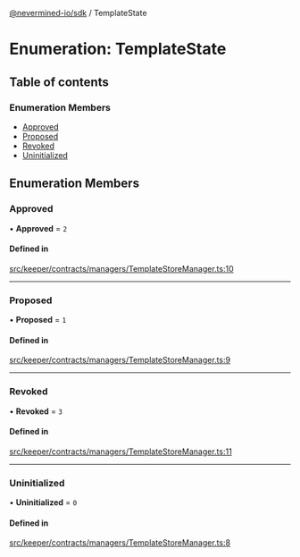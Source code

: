 [@nevermined-io/sdk](../code-reference.md) / TemplateState

# Enumeration: TemplateState

## Table of contents

### Enumeration Members

- [Approved](TemplateState.md#approved)
- [Proposed](TemplateState.md#proposed)
- [Revoked](TemplateState.md#revoked)
- [Uninitialized](TemplateState.md#uninitialized)

## Enumeration Members

### Approved

• **Approved** = `2`

#### Defined in

[src/keeper/contracts/managers/TemplateStoreManager.ts:10](https://github.com/nevermined-io/sdk-js/blob/49285bf856ebfc8d44ccb08cdf57963ec73b06d6/src/keeper/contracts/managers/TemplateStoreManager.ts#L10)

---

### Proposed

• **Proposed** = `1`

#### Defined in

[src/keeper/contracts/managers/TemplateStoreManager.ts:9](https://github.com/nevermined-io/sdk-js/blob/49285bf856ebfc8d44ccb08cdf57963ec73b06d6/src/keeper/contracts/managers/TemplateStoreManager.ts#L9)

---

### Revoked

• **Revoked** = `3`

#### Defined in

[src/keeper/contracts/managers/TemplateStoreManager.ts:11](https://github.com/nevermined-io/sdk-js/blob/49285bf856ebfc8d44ccb08cdf57963ec73b06d6/src/keeper/contracts/managers/TemplateStoreManager.ts#L11)

---

### Uninitialized

• **Uninitialized** = `0`

#### Defined in

[src/keeper/contracts/managers/TemplateStoreManager.ts:8](https://github.com/nevermined-io/sdk-js/blob/49285bf856ebfc8d44ccb08cdf57963ec73b06d6/src/keeper/contracts/managers/TemplateStoreManager.ts#L8)
